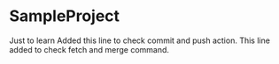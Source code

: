 # SampleProject
Just to learn
Added this line to check commit and push action.
This line added to check fetch and merge command.
